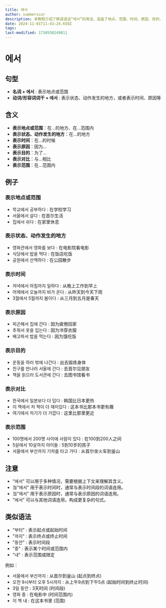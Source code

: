 ```yaml
---
title: 에서
author: summerscar
description: 本教程介绍了韩语语法“에서”的用法，涵盖了地点、范围、时间、原因、目的、对比等多种情况。它提供了例句和类似语法，帮助学习者理解和使用“에서”。
date: 2024-11-01T11:43:24.658Z
tags:
last-modified: 1730550249011
---
```


# 에서

## 句型

* **名词 + 에서** : 表示地点或范围
* **动词/形容词词干 + 에서** : 表示状态、动作发生的地方，或者表示时间、原因等

## 含义

* **表示地点或范围**：在...的地方、在...范围内
* **表示状态、动作发生的地方**：在...的地方
* **表示时间**：在...的时候
* **表示原因**：因为...
* **表示目的**：为了...
* **表示对比**：与...相比
* **表示范围**：在...范围内

## 例子

### 表示地点或范围

* <Speak>학교에서 공부하다</Speak> : 在学校学习
* <Speak>서울에서 살다</Speak> : 在首尔生活
* <Speak>집에서 쉬다</Speak> : 在家里休息

### 表示状态、动作发生的地方

* <Speak>영화관에서 영화를 보다</Speak> : 在电影院看电影
* <Speak>식당에서 밥을 먹다</Speak> : 在饭店吃饭
* <Speak>공원에서 산책하다</Speak> : 在公园散步

### 表示时间

* <Speak>저녁에서 아침까지 일하다</Speak> : 从晚上工作到早上
* <Speak>어제에서 오늘까지 비가 온다</Speak> : 从昨天到今天下雨
* <Speak>3월에서 5월까지 봄이다</Speak> : 从三月到五月是春天

### 表示原因

* <Speak>피곤해서 집에 간다</Speak> : 因为疲倦回家
* <Speak>추워서 옷을 입는다</Speak> : 因为冷穿衣服
* <Speak>배고파서 밥을 먹는다</Speak> : 因为饿吃饭

### 表示目的

* <Speak>운동을 하러 밖에 나간다</Speak> : 出去锻炼身体
* <Speak>친구를 만나러 서울에 간다</Speak> : 去首尔见朋友
* <Speak>책을 읽으러 도서관에 간다</Speak> : 去图书馆看书

### 表示对比

* <Speak>한국에서 일본보다 더 덥다</Speak> : 韩国比日本更热
* <Speak>이 책에서 저 책이 더 재미있다</Speak> : 这本书比那本书更有趣
* <Speak>여기에서 저기가 더 가깝다</Speak> : 这里比那里更近

### 表示范围

* <Speak>100명에서 200명 사이에 사람이 있다</Speak> : 在100到200人之间
* <Speak>5살에서 10살까지 아이들</Speak> : 5到10岁的孩子
* <Speak>서울에서 부산까지 기차를 타고 가다</Speak> : 从首尔坐火车到釜山

## 注意

* "에서" 可以用于多种情况，需要根据上下文来理解其含义。
* 当"에서" 用于表示时间时，通常与表示时间段的词语连用。
* 当"에서" 用于表示原因时，通常与表示原因的词语连用。
* "에서" 可以与其他词语连用，构成更复杂的句式。

## 类似语法

* "부터" : 表示起点或起始时间
* "까지" : 表示终点或终止时间
* "동안" : 表示时间段
* "중" : 表示某个时间或范围内
* "내" : 表示范围或限定

例如：

* <Speak>서울에서 부산까지</Speak> : 从首尔到釜山 (起点到终点)
* <Speak>오전 9시부터 오후 5시까지</Speak> : 从上午9点到下午5点 (起始时间到终止时间)
* <Speak>3일 동안</Speak> : 3天时间 (时间段)
* <Speak>영화 중</Speak> : 在电影中 (时间范围内)
* <Speak>이 책 내</Speak> : 在这本书里 (范围)
